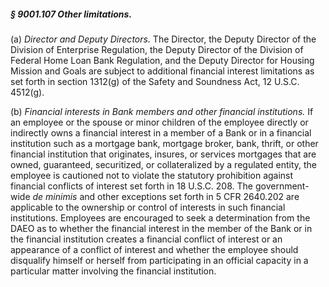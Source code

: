 ##### § 9001.107 Other limitations. #####

(a) *Director and Deputy Directors.* The Director, the Deputy Director of the Division of Enterprise Regulation, the Deputy Director of the Division of Federal Home Loan Bank Regulation, and the Deputy Director for Housing Mission and Goals are subject to additional financial interest limitations as set forth in section 1312(g) of the Safety and Soundness Act, 12 U.S.C. 4512(g).

(b) *Financial interests in Bank members and other financial institutions.* If an employee or the spouse or minor children of the employee directly or indirectly owns a financial interest in a member of a Bank or in a financial institution such as a mortgage bank, mortgage broker, bank, thrift, or other financial institution that originates, insures, or services mortgages that are owned, guaranteed, securitized, or collateralized by a regulated entity, the employee is cautioned not to violate the statutory prohibition against financial conflicts of interest set forth in 18 U.S.C. 208. The government-wide *de minimis* and other exceptions set forth in 5 CFR 2640.202 are applicable to the ownership or control of interests in such financial institutions. Employees are encouraged to seek a determination from the DAEO as to whether the financial interest in the member of the Bank or in the financial institution creates a financial conflict of interest or an appearance of a conflict of interest and whether the employee should disqualify himself or herself from participating in an official capacity in a particular matter involving the financial institution.